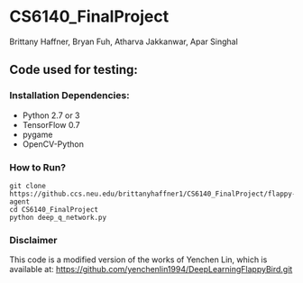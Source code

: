 # CS6140_FinalProject
Brittany Haffner, Bryan Fuh, Atharva Jakkanwar, Apar Singhal

## Code used for testing:

### Installation Dependencies:
* Python 2.7 or 3
* TensorFlow 0.7
* pygame
* OpenCV-Python

### How to Run?
```
git clone https://github.ccs.neu.edu/brittanyhaffner1/CS6140_FinalProject/flappy-agent
cd CS6140_FinalProject
python deep_q_network.py
```

### Disclaimer
This code is a modified version of the works of Yenchen Lin, which is available at: https://github.com/yenchenlin1994/DeepLearningFlappyBird.git
